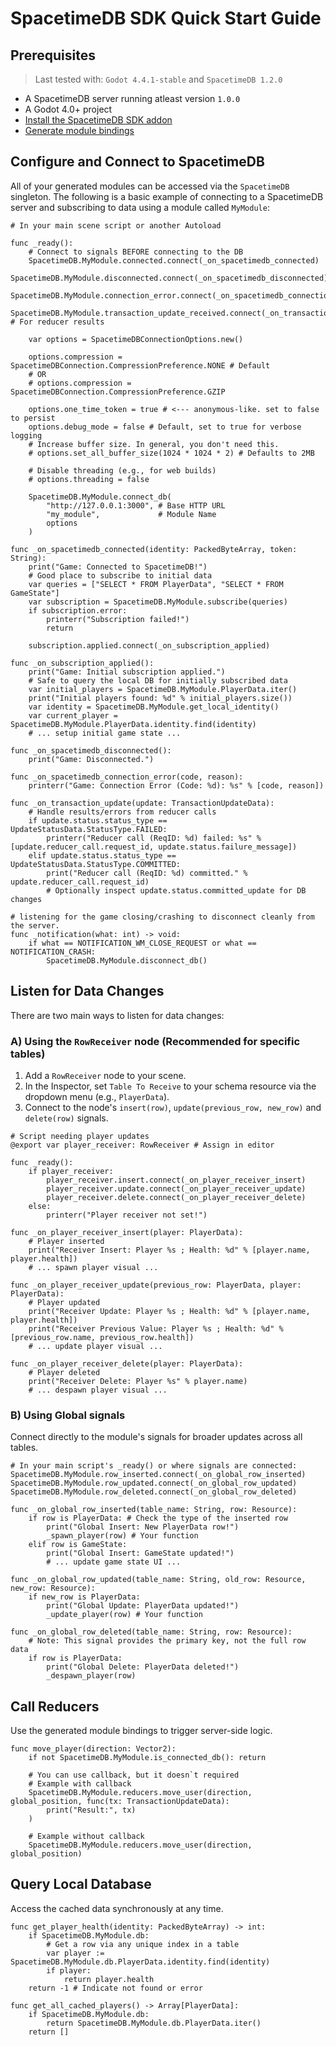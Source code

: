 # SpacetimeDB SDK Quick Start Guide

## Prerequisites

> Last tested with: `Godot 4.4.1-stable` and `SpacetimeDB 1.2.0`

-   A SpacetimeDB server running atleast version `1.0.0`
-   A Godot 4.0+ project
-   [Install the SpacetimeDB SDK addon](installation.md)
-   [Generate module bindings](codegen.md)

## Configure and Connect to SpacetimeDB

All of your generated modules can be accessed via the `SpacetimeDB` singleton. The following is a basic example of connecting to a SpacetimeDB server and subscribing to data using a module called `MyModule`:

```gdscript
# In your main scene script or another Autoload

func _ready():
    # Connect to signals BEFORE connecting to the DB
    SpacetimeDB.MyModule.connected.connect(_on_spacetimedb_connected)
    SpacetimeDB.MyModule.disconnected.connect(_on_spacetimedb_disconnected)
    SpacetimeDB.MyModule.connection_error.connect(_on_spacetimedb_connection_error)
    SpacetimeDB.MyModule.transaction_update_received.connect(_on_transaction_update) # For reducer results

    var options = SpacetimeDBConnectionOptions.new()

    options.compression = SpacetimeDBConnection.CompressionPreference.NONE # Default
    # OR
    # options.compression = SpacetimeDBConnection.CompressionPreference.GZIP

    options.one_time_token = true # <--- anonymous-like. set to false to persist
    options.debug_mode = false # Default, set to true for verbose logging
    # Increase buffer size. In general, you don't need this.
    # options.set_all_buffer_size(1024 * 1024 * 2) # Defaults to 2MB

    # Disable threading (e.g., for web builds)
    # options.threading = false

    SpacetimeDB.MyModule.connect_db(
        "http://127.0.0.1:3000", # Base HTTP URL
        "my_module",             # Module Name
        options
    )

func _on_spacetimedb_connected(identity: PackedByteArray, token: String):
    print("Game: Connected to SpacetimeDB!")
    # Good place to subscribe to initial data
    var queries = ["SELECT * FROM PlayerData", "SELECT * FROM GameState"]
    var subscription = SpacetimeDB.MyModule.subscribe(queries)
    if subscription.error:
        printerr("Subscription failed!")
        return

    subscription.applied.connect(_on_subscription_applied)

func _on_subscription_applied():
    print("Game: Initial subscription applied.")
    # Safe to query the local DB for initially subscribed data
    var initial_players = SpacetimeDB.MyModule.PlayerData.iter()
    print("Initial players found: %d" % initial_players.size())
    var identity = SpacetimeDB.MyModule.get_local_identity()
    var current_player = SpacetimeDB.MyModule.PlayerData.identity.find(identity)
    # ... setup initial game state ...

func _on_spacetimedb_disconnected():
    print("Game: Disconnected.")

func _on_spacetimedb_connection_error(code, reason):
    printerr("Game: Connection Error (Code: %d): %s" % [code, reason])

func _on_transaction_update(update: TransactionUpdateData):
    # Handle results/errors from reducer calls
    if update.status.status_type == UpdateStatusData.StatusType.FAILED:
        printerr("Reducer call (ReqID: %d) failed: %s" % [update.reducer_call.request_id, update.status.failure_message])
    elif update.status.status_type == UpdateStatusData.StatusType.COMMITTED:
        print("Reducer call (ReqID: %d) committed." % update.reducer_call.request_id)
        # Optionally inspect update.status.committed_update for DB changes

# listening for the game closing/crashing to disconnect cleanly from the server.
func _notification(what: int) -> void:
    if what == NOTIFICATION_WM_CLOSE_REQUEST or what == NOTIFICATION_CRASH:
        SpacetimeDB.MyModule.disconnect_db()
```

## Listen for Data Changes

There are two main ways to listen for data changes:

### A) Using the `RowReceiver` node (Recommended for specific tables)

1.  Add a `RowReceiver` node to your scene.
2.  In the Inspector, set `Table To Receive` to your schema resource via the dropdown menu (e.g., `PlayerData`).
3.  Connect to the node's `insert(row)`, `update(previous_row, new_row)` and `delete(row)` signals.

```gdscript
# Script needing player updates
@export var player_receiver: RowReceiver # Assign in editor

func _ready():
    if player_receiver:
        player_receiver.insert.connect(_on_player_receiver_insert)
        player_receiver.update.connect(_on_player_receiver_update)
        player_receiver.delete.connect(_on_player_receiver_delete)
    else:
        printerr("Player receiver not set!")

func _on_player_receiver_insert(player: PlayerData):
    # Player inserted
    print("Receiver Insert: Player %s ; Health: %d" % [player.name, player.health])
    # ... spawn player visual ...

func _on_player_receiver_update(previous_row: PlayerData, player: PlayerData):
    # Player updated
    print("Receiver Update: Player %s ; Health: %d" % [player.name, player.health])
    print("Receiver Previous Value: Player %s ; Health: %d" % [previous_row.name, previous_row.health])
    # ... update player visual ...

func _on_player_receiver_delete(player: PlayerData):
    # Player deleted
    print("Receiver Delete: Player %s" % player.name)
    # ... despawn player visual ...
```

### B) Using Global signals

Connect directly to the module's signals for broader updates across all tables.

```gdscript
# In your main script's _ready() or where signals are connected:
SpacetimeDB.MyModule.row_inserted.connect(_on_global_row_inserted)
SpacetimeDB.MyModule.row_updated.connect(_on_global_row_updated)
SpacetimeDB.MyModule.row_deleted.connect(_on_global_row_deleted)

func _on_global_row_inserted(table_name: String, row: Resource):
    if row is PlayerData: # Check the type of the inserted row
        print("Global Insert: New PlayerData row!")
        _spawn_player(row) # Your function
    elif row is GameState:
        print("Global Insert: GameState updated!")
        # ... update game state UI ...

func _on_global_row_updated(table_name: String, old_row: Resource, new_row: Resource):
    if new_row is PlayerData:
        print("Global Update: PlayerData updated!")
        _update_player(row) # Your function

func _on_global_row_deleted(table_name: String, row: Resource):
    # Note: This signal provides the primary key, not the full row data
    if row is PlayerData:
        print("Global Delete: PlayerData deleted!")
        _despawn_player(row)
```

## Call Reducers

Use the generated module bindings to trigger server-side logic.

```gdscript
func move_player(direction: Vector2):
    if not SpacetimeDB.MyModule.is_connected_db(): return

    # You can use callback, but it doesn`t required
    # Example with callback
    SpacetimeDB.MyModule.reducers.move_user(direction, global_position, func(tx: TransactionUpdateData):
        print("Result:", tx)
    )

    # Example without callback
    SpacetimeDB.MyModule.reducers.move_user(direction, global_position)
```

## Query Local Database

Access the cached data synchronously at any time.

```gdscript
func get_player_health(identity: PackedByteArray) -> int:
    if SpacetimeDB.MyModule.db:
        # Get a row via any unique index in a table
        var player := SpacetimeDB.MyModule.db.PlayerData.identity.find(identity)
        if player:
            return player.health
    return -1 # Indicate not found or error

func get_all_cached_players() -> Array[PlayerData]:
    if SpacetimeDB.MyModule.db:
        return SpacetimeDB.MyModule.db.PlayerData.iter()
    return []
```
